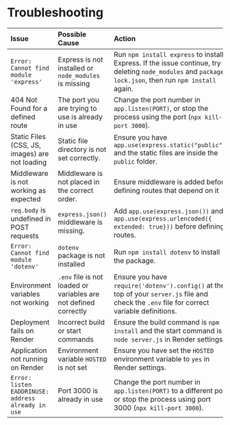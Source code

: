 # Troubleshooting

| Issue      | Possible Cause | Action |
| :---------- | :----------------------------------- | :----------- |
| `Error: Cannot find module 'express'`       | Express is not installed or `node_modules` is missing  | Run `npm install express` to install Express. If the issue continue, try deleting `node_modules` and `package-lock.json`, then run `npm install` again. |
| 404 Not Found for a defined route  | The port you are trying to use is already in use | Change the port number in `app.listen(PORT)`, or stop the process using the port (`npx kill-port 3000`). |
| Static Files (CSS, JS, images) are not loading  | Static file directory is not set correctly. | Ensure you have `app.use(express.static("public"))` and the static files are inside the `public` folder. |
| Middleware is not working as expected | Middleware is not placed in the correct order. | Ensure middleware is added before defining routes that depend on it |
| `req.body` is undefined in POST requests | `express.json()` middleware is missing. | Add `app.use(express.json())` and `app.use(express.urlencoded({ extended: true}))` before defining routes. |
| `Error: Cannot find module 'dotenv'` | `dotenv` package is not installed | Run `npm install dotenv` to install the package. |
| Environment variables not working | `.env` file is not loaded or variables are not defined correctly | Ensure you have `require('dotenv').config()` at the top of your `server.js` file and check the `.env` file for correct variable definitions. |
| Deployment fails on Render | Incorrect build or start commands | Ensure the build command is `npm install` and the start command is `node server.js` in Render settings. |
| Application not running on Render | Environment variable `HOSTED` is not set | Ensure you have set the `HOSTED` environment variable to `yes` in Render settings. |
| `Error: listen EADDRINUSE: address already in use` | Port 3000 is already in use | Change the port number in `app.listen(PORT)` to a different port or stop the process using port 3000 (`npx kill-port 3000`). |
